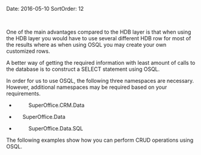 Date: 2016-05-10
SortOrder: 12

 

One of the main advantages compared to the HDB layer is that when using the HDB layer you would have to use several different HDB row for most of the results where as when using OSQL you may create your own customized rows.

A better way of getting the required information with least amount of calls to the database is to construct a SELECT statement using OSQL.

In order for us to use OSQL, the following three namespaces are necessary. However, additional namespaces may be required based on your requirements.

*          SuperOffice.CRM.Data

*      SuperOffice.Data

*          SuperOffice.Data.SQL

The following examples show how you can perform CRUD operations using OSQL.
